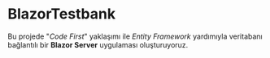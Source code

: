 ﻿# BlazorTestbank

Bu projede "*Code First*" yaklaşımı ile
*Entity Framework* yardımıyla veritabanı
bağlantılı bir **Blazor Server** uygulaması
oluşturuyoruz.